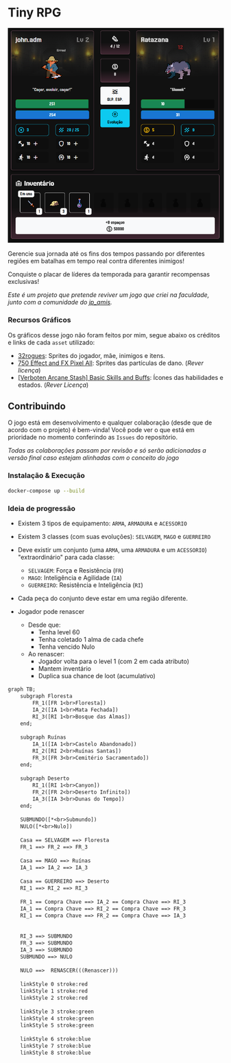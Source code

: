 # Tiny RPG

![tiny_rpg](demo.png)

Gerencie sua jornada até os fins dos tempos passando por diferentes regiões em batalhas em tempo real contra diferentes inimigos!

Conquiste o placar de líderes da temporada para garantir recompensas exclusivas!

*Este é um projeto que pretende reviver um jogo que criei na faculdade, junto com a comunidade do [jp_amis](https://www.twitch.tv/jp_amis).*

### Recursos Gráficos

Os gráficos desse jogo não foram feitos por mim, segue abaixo os créditos e links de cada `asset` utilizado:
- [32rogues](https://sethbb.itch.io/32rogues): Sprites do jogador, mãe, inimigos e itens.
- [750 Effect and FX Pixel All](https://bdragon1727.itch.io/750-effect-and-fx-pixel-all): Sprites das partículas de dano. (*Rever licença*)
- [[Verboten Arcane Stash] Basic Skills and Buffs](https://pixerelia.itch.io/vas-basic-spells-and-buffs): Ícones das habilidades e estados. (*Rever Licença*)


## Contribuindo
O jogo está em desenvolvimento e qualquer colaboração (desde que de acordo com o projeto) é bem-vinda! Você pode ver o que está em prioridade no momento conferindo as `Issues` do repositório.

*Todas as colaborações passam por revisão e só serão adicionadas a versão final caso estejam alinhadas com o conceito do jogo*

### Instalação & Execução
```bash
docker-compose up --build
```

### Ideia de progressão

- Existem 3 tipos de equipamento: `ARMA`, `ARMADURA` e `ACESSORIO`
- Existem 3 classes (com suas evoluções): `SELVAGEM`, `MAGO` e `GUERREIRO`

- Deve existir um conjunto (uma `ARMA`, uma `ARMADURA` e um `ACESSORIO`) "extraordinário" para cada classe:
    - `SELVAGEM`: Força e Resistência (`FR`)
    - `MAGO`: Inteligência e Agilidade (`IA`)
    - `GUERREIRO`: Resistência e Inteligência (`RI`)

- Cada peça do conjunto deve estar em uma região diferente.

- Jogador pode renascer
    - Desde que:
        - Tenha level 60
        - Tenha coletado 1 alma de cada chefe
        - Tenha vencido Nulo
    - Ao renascer:
        - Jogador volta para o level 1 (com 2 em cada atributo)
        - Mantem inventário
        - Duplica sua chance de loot (acumulativo)

```mermaid
graph TB;
    subgraph Floresta
        FR_1([FR 1<br>Floresta])
        IA_2([IA 1<br>Mata Fechada])
        RI_3([RI 1<br>Bosque das Almas])
    end;

    subgraph Ruínas
        IA_1([IA 1<br>Castelo Abandonado])
        RI_2([RI 2<br>Ruínas Santas])
        FR_3([FR 3<br>Cemitério Sacramentado])
    end;

    subgraph Deserto
        RI_1([RI 1<br>Canyon])
        FR_2([FR 2<br>Deserto Infinito])
        IA_3([IA 3<br>Dunas do Tempo])
    end;

    SUBMUNDO([*<br>Submundo])
    NULO([*<br>Nulo])
    
    Casa == SELVAGEM ==> Floresta
    FR_1 ==> FR_2 ==> FR_3

    Casa == MAGO ==> Ruínas
    IA_1 ==> IA_2 ==> IA_3

    Casa == GUERREIRO ==> Deserto
    RI_1 ==> RI_2 ==> RI_3

    FR_1 == Compra Chave ==> IA_2 == Compra Chave ==> RI_3
    IA_1 == Compra Chave ==> RI_2 == Compra Chave ==> FR_3
    RI_1 == Compra Chave ==> FR_2 == Compra Chave ==> IA_3


    RI_3 ==> SUBMUNDO
    FR_3 ==> SUBMUNDO
    IA_3 ==> SUBMUNDO
    SUBMUNDO ==> NULO

    NULO ==>  RENASCER(((Renascer)))

    linkStyle 0 stroke:red
    linkStyle 1 stroke:red
    linkStyle 2 stroke:red

    linkStyle 3 stroke:green
    linkStyle 4 stroke:green
    linkStyle 5 stroke:green

    linkStyle 6 stroke:blue
    linkStyle 7 stroke:blue
    linkStyle 8 stroke:blue
```